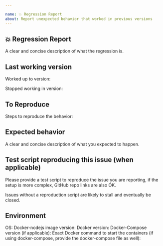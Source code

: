 ```yaml
---

name: 💥 Regression Report
about: Report unexpected behavior that worked in previous versions
---
```


## 💥 Regression Report

A clear and concise description of what the regression is.

<!--
Please be sure to include an SSCCE (Short, Self Contained, Correct [compilable] example) http://sscce.org/
-->

<!-- NOTE
FIREFOX 48+ IS ONLY COMPATIBLE WITH GECKODRIVER.

If the issue is with Google Chrome consider logging an issue with chromedriver instead:
https://sites.google.com/a/chromium.org/chromedriver/help

If the issue is with Firefox GeckoDriver (aka Marionette) consider logging an issue with Mozilla:
https://bugzilla.mozilla.org/buglist.cgi?product=Testing&component=Marionette

-->

## Last working version

Worked up to version:

Stopped working in version:

## To Reproduce

Steps to reproduce the behavior:

## Expected behavior

A clear and concise description of what you expected to happen.

## Test script reproducing this issue (when applicable)

Please provide a test script to reproduce the issue you are reporting, if the
setup is more complex, GitHub repo links are also OK.

Issues without a reproduction script are likely to stall and eventually be closed.

## Environment

OS: <!-- Windows 10? OSX? -->
Docker-nodejs image version: <!-- 3, 3.4, 3.141.59-gold etc
Also provide the docker image id
-->
Docker version:
Docker-Compose version (if applicable):
Exact Docker command to start the containers (if using docker-compose, provide
the docker-compose file as well):
